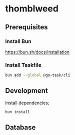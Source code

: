 # thomblweed

## Prerequisites

### Install Bun

https://bun.sh/docs/installation

### Install Taskfile

```sh
bun add --global @go-task/cli
```

## Development

Install dependencies;

```sh
bun install
```

## Database
